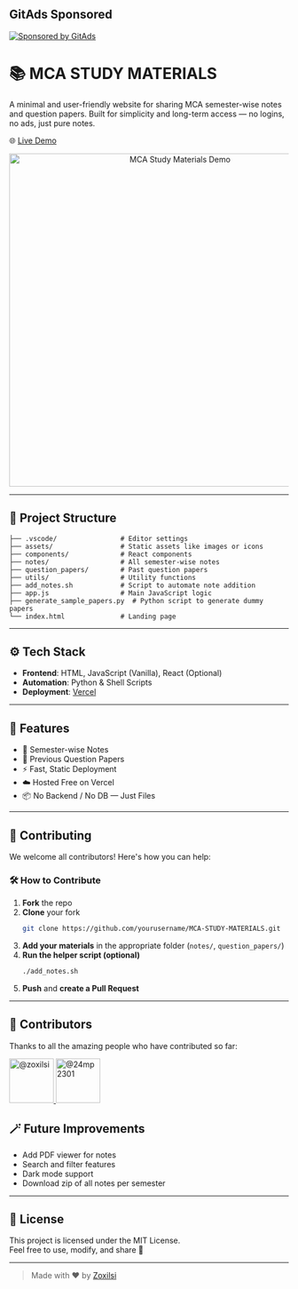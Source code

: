 ## GitAds Sponsored
[![Sponsored by GitAds](https://gitads.dev/v1/ad-serve?source=zoxilsi/mca-study-materials@github)](https://gitads.dev/v1/ad-track?source=zoxilsi/mca-study-materials@github)


# 📚 MCA STUDY MATERIALS

A minimal and user-friendly website for sharing MCA semester-wise notes and question papers. Built for simplicity and long-term access — no logins, no ads, just pure notes.

🌐 [Live Demo](https://mca-study-materials.vercel.app)

<p align="center">
  <img src="https://github.com/samad409/MCA-STUDY-MATERIALS/blob/main/readmegiff.gif" width="600" alt="MCA Study Materials Demo">
</p>

---

## 📁 Project Structure

```
├── .vscode/                # Editor settings
├── assets/                 # Static assets like images or icons
├── components/             # React components
├── notes/                  # All semester-wise notes
├── question_papers/        # Past question papers
├── utils/                  # Utility functions
├── add_notes.sh            # Script to automate note addition
├── app.js                  # Main JavaScript logic
├── generate_sample_papers.py  # Python script to generate dummy papers
└── index.html              # Landing page
```

---

## ⚙️ Tech Stack

- **Frontend**: HTML, JavaScript (Vanilla), React (Optional)
- **Automation**: Python & Shell Scripts
- **Deployment**: [Vercel](https://vercel.com)

---

## 🚀 Features

- 📁 Semester-wise Notes
- 📜 Previous Question Papers
- ⚡ Fast, Static Deployment
- ☁️ Hosted Free on Vercel
- 📦 No Backend / No DB — Just Files

---

## 🤝 Contributing

We welcome all contributors! Here's how you can help:

### 🛠 How to Contribute

1. **Fork** the repo
2. **Clone** your fork  
   ```bash
   git clone https://github.com/yourusername/MCA-STUDY-MATERIALS.git
   ```
3. **Add your materials** in the appropriate folder (`notes/`, `question_papers/`)
4. **Run the helper script (optional)**  
   ```bash
   ./add_notes.sh
   ```
5. **Push** and **create a Pull Request**

---

## 👥 Contributors

Thanks to all the amazing people who have contributed so far:

<a href="https://github.com/zoxilsi">
  <img src="https://avatars.githubusercontent.com/u/176703579?v=4" width="80" alt="@zoxilsi"/>
</a>
<a href="https://github.com/24mp2301">
  <img src="https://avatars.githubusercontent.com/u/182845171?v=4" width="80" alt="@24mp2301"/>
</a>

## 🪄 Future Improvements

- Add PDF viewer for notes  
- Search and filter features  
- Dark mode support  
- Download zip of all notes per semester

---

## 📃 License

This project is licensed under the MIT License.  
Feel free to use, modify, and share 🙌

---

> Made with ❤️ by [Zoxilsi](https://github.com/zoxilsi)
